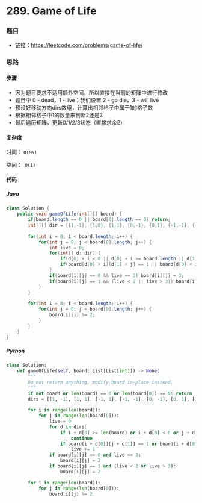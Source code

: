 # 289. Game of Life

### 题目

- 链接：https://leetcode.com/problems/game-of-life/



### 思路

#### 步骤

- 因为题目要求不适用额外空间，所以直接在当前的矩阵中进行修改
- 题目中 0 - dead，1 - live；我们设置 2 - go die，3 - will live
- 预设好移动方向dirs数组，计算出相邻格子中属于1的格子数
- 根据相邻格子中1的数量来判断2还是3
- 最后遍历矩阵，更新0/1/2/3状态（直接求余2）



#### 复杂度

时间： `O(MN)`

空间：` O(1)`



#### 代码

##### Java

```java
class Solution {
    public void gameOfLife(int[][] board) {
        if(board.length == 0 || board[0].length == 0) return;
        int[][] dir = {{1,-1}, {1,0}, {1,1}, {0,-1}, {0,1}, {-1,-1}, {-1,0}, {-1,1}};
        
        for(int i = 0; i < board.length; i++) {
            for(int j = 0; j < board[0].length; j++) {
                int live = 0;
                for(int[] d: dir) {
                    if(d[0] + i < 0 || d[0] + i >= board.length || d[1] + j < 0 || d[1] + j >= board[0].length) continue;
                    if(board[d[0] + i][d[1] + j] == 1 || board[d[0] + i][d[1] + j] == 2) live++;
                }
                if(board[i][j] == 0 && live == 3) board[i][j] = 3;
                if(board[i][j] == 1 && (live < 2 || live > 3)) board[i][j] = 2;
            }
        }
        
        for(int i = 0; i < board.length; i++) {
            for(int j = 0; j < board[0].length; j++) {
                board[i][j] %= 2;
            }
        }
    }
}
```



##### Python

```python
class Solution:
    def gameOfLife(self, board: List[List[int]]) -> None:
        """
        Do not return anything, modify board in-place instead.
        """
        if not board or len(board) == 0 or len(board[0]) == 0: return
        dirs = [[1, -1], [1, 1], [-1, 1], [-1, -1], [0, -1], [0, 1], [1, 0], [-1, 0]]
        
        for i in range(len(board)):
            for j in range(len(board[0])):
                live = 0
                for d in dirs:
                    if i + d[0] >= len(board) or i + d[0] < 0 or j + d[1] >= len(board[0]) or j + d[1] < 0:
                        continue
                    if board[i + d[0]][j + d[1]] == 1 or board[i + d[0]][j + d[1]] == 2:
                        live += 1
                if board[i][j] == 0 and live == 3:
                    board[i][j] = 3
                if board[i][j] == 1 and (live < 2 or live > 3):
                    board[i][j] = 2

        for i in range(len(board)):
            for j in range(len(board[0])):
                board[i][j] %= 2
```


